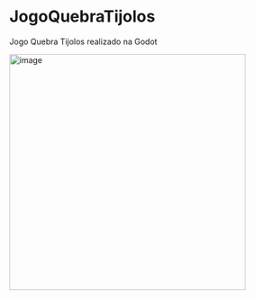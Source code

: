 # JogoQuebraTijolos
Jogo Quebra Tijolos realizado na Godot 

<img width="419" alt="image" src="https://github.com/Caroline-Camargo/JogoQuebraTijolos/assets/88254161/4f28d76d-4948-487e-828e-b363bc15b29d">
